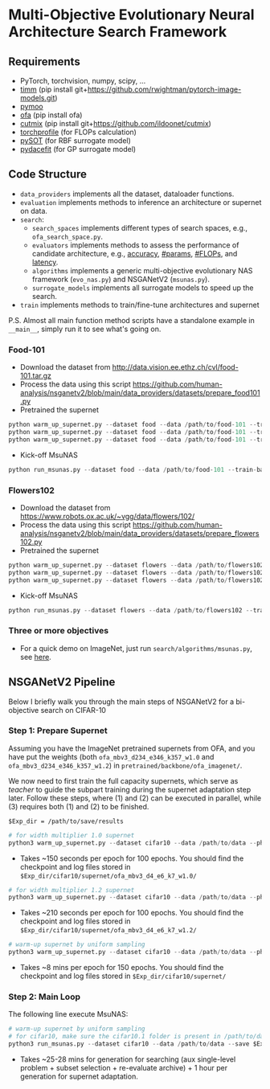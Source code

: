 # Multi-Objective Evolutionary Neural Architecture Search Framework

## Requirements

- PyTorch, torchvision, numpy, scipy, ...
- [timm](https://github.com/rwightman/pytorch-image-models) (pip install git+https://github.com/rwightman/pytorch-image-models.git)
- [pymoo](https://github.com/anyoptimization/pymoo)
- [ofa](https://github.com/mit-han-lab/once-for-all) (pip install ofa)
- [cutmix](https://github.com/ildoonet/cutmix) (pip install git+https://github.com/ildoonet/cutmix)
- [torchprofile](https://github.com/zhijian-liu/torchprofile) (for FLOPs calculation)
- [pySOT](https://github.com/dme65/pySOT) (for RBF surrogate model) 
- [pydacefit](https://github.com/msu-coinlab/pydacefit) (for GP surrogate model) 

## Code Structure

- ``data_providers`` implements all the dataset, dataloader functions. 
- ``evaluation`` implements methods to inference an architecture or supernet on data.
- ``search``:
  - ``search_spaces`` implements different types of search spaces, e.g., ``ofa_search_space.py``. 
  - ``evaluators`` implements methods to assess the performance of candidate architecture, e.g., [accuracy](https://github.com/mikelzc1990/neural-architecture-transfer/blob/4eeaebbb968bc217f37f38e799e8c930b6dfedb0/search/evaluators/ofa_evaluator.py#L102), [#params](https://github.com/mikelzc1990/neural-architecture-transfer/blob/4eeaebbb968bc217f37f38e799e8c930b6dfedb0/search/evaluators/ofa_evaluator.py#L37), [#FLOPs](https://github.com/mikelzc1990/neural-architecture-transfer/blob/4eeaebbb968bc217f37f38e799e8c930b6dfedb0/search/evaluators/ofa_evaluator.py#L41), and [latency](https://github.com/mikelzc1990/neural-architecture-transfer/blob/4eeaebbb968bc217f37f38e799e8c930b6dfedb0/search/evaluators/ofa_evaluator.py#L46). 
  - ``algorithms`` implements a generic multi-objective evolutionary NAS framework (``evo_nas.py``) and NSGANetV2 (``msunas.py``).
  - ``surrogate_models`` implements all surrogate models to speed up the search. 
- ``train`` implements methods to train/fine-tune architectures and supernet

P.S. Almost all main function method scripts have a standalone example in ``__main__``, simply run it to see what's going on. 

### Food-101
- Download the dataset from http://data.vision.ee.ethz.ch/cvl/food-101.tar.gz 
- Process the data using this script https://github.com/human-analysis/nsganetv2/blob/main/data_providers/datasets/prepare_food101.py
- Pretrained the supernet
```python
python warm_up_supernet.py --dataset food --data /path/to/food-101 --train-batch-size 128 --test-batch-size 200 --valid-size 5000 --phase 1 --save $Exp_dir 
python warm_up_supernet.py --dataset food --data /path/to/food-101 --train-batch-size 128 --test-batch-size 200 --valid-size 5000 --phase 2 --save $Exp_dir 
python warm_up_supernet.py --dataset food --data /path/to/food-101 --train-batch-size 128 --test-batch-size 200 --valid-size 5000 --phase 3 --save $Exp_dir 
```
- Kick-off MsuNAS
```python
python run_msunas.py --dataset food --data /path/to/food-101 --train-batch-size 128 --test-batch-size 200 --valid-size 5000 --save $Exp_dir 
```

### Flowers102

- Download the dataset from https://www.robots.ox.ac.uk/~vgg/data/flowers/102/
- Process the data using this script https://github.com/human-analysis/nsganetv2/blob/main/data_providers/datasets/prepare_flowers102.py
- Pretrained the supernet
```python
python warm_up_supernet.py --dataset flowers --data /path/to/flowers102 --train-batch-size 32 --test-batch-size 200 --valid-size 2000 --phase 1 --save $Exp_dir 
python warm_up_supernet.py --dataset flowers --data /path/to/flowers102 --train-batch-size 32 --test-batch-size 200 --valid-size 2000 --phase 2 --save $Exp_dir 
python warm_up_supernet.py --dataset flowers --data /path/to/flowers102 --train-batch-size 32 --test-batch-size 200 --valid-size 2000 --phase 3 --save $Exp_dir 
```
- Kick-off MsuNAS
```python
python run_msunas.py --dataset flowers --data /path/to/flowers102 --train-batch-size 32 --test-batch-size 200 --valid-size 2000 --save $Exp_dir 
```

### Three or more objectives

- For a quick demo on ImageNet, just run ``search/algorithms/msunas.py``, see [here](https://github.com/mikelzc1990/neural-architecture-transfer/blob/77750b8e6e5a6bf1e677701b8ceb791fe7abf437/search/algorithms/msunas.py#L338).

## NSGANetV2 Pipeline

Below I briefly walk you through the main steps of NSGANetV2 for a bi-objective search on CIFAR-10

### Step 1: Prepare Supernet
Assuming you have the ImageNet pretrained supernets from OFA, and you have put the weights (both ``ofa_mbv3_d234_e346_k357_w1.0`` and ``ofa_mbv3_d234_e346_k357_w1.2``) in ``pretrained/backbone/ofa_imagenet/``. 

We now need to first train the full capacity supernets, which serve as *teacher* to guide the subpart training during the supernet adaptation step later. Follow these steps, where (1) and (2) can be executed in parallel, while (3) requires both (1) and (2) to be finished. 

``$Exp_dir = /path/to/save/results``

```python
# for width multiplier 1.0 supernet
python3 warm_up_supernet.py --dataset cifar10 --data /path/to/data --phase 1 --save $Exp_dir 
```
- Takes ~150 seconds per epoch for 100 epochs. You should find the checkpoint and log files stored in ``$Exp_dir/cifar10/supernet/ofa_mbv3_d4_e6_k7_w1.0/``

```python
# for width multiplier 1.2 supernet
python3 warm_up_supernet.py --dataset cifar10 --data /path/to/data --phase 2 --save $Exp_dir 
```
- Takes ~210 seconds per epoch for 100 epochs. You should find the checkpoint and log files stored in ``$Exp_dir/cifar10/supernet/ofa_mbv3_d4_e6_k7_w1.2/``

```python
# warm-up supernet by uniform sampling
python3 warm_up_supernet.py --dataset cifar10 --data /path/to/data --phase 3 --save $Exp_dir 
```
- Takes ~8 mins per epoch for 150 epochs. You should find the checkpoint and log files stored in ``$Exp_dir/cifar10/supernet/``

### Step 2: Main Loop

The following line execute MsuNAS:
```python
# warm-up supernet by uniform sampling
# for cifar10, make sure the cifar10.1 folder is present in /path/to/data
python3 run_msunas.py --dataset cifar10 --data /path/to/data --save $Exp_dir 
```
- Takes ~25-28 mins for generation for searching (aux single-level problem + subset selection + re-evaluate archive) + 1 hour per generation for supernet adaptation. 
